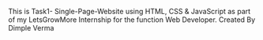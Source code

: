 This is Task1- Single-Page-Website using HTML, CSS & JavaScript as part of my LetsGrowMore Internship for the function Web Developer. 
Created By Dimple Verma